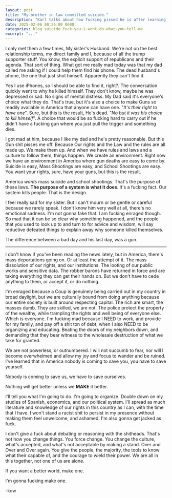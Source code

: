 ```yaml
---
layout: post
title: "My brother in law committed suicide."
description: "Karl talks about how fucking pissed he is after learning that his brother in law committed suicide and his dad shrugged and oh welled it away saying that guns are still our right to have."
date: 2025-02-06 00:26:00 0600
categories: blog suicide fuck-you-i-wont-do-what-you-tell-me
excerpt: "..."
---
```


I only met them a few times, My sister's Husband. We're not on the best relationship terms, my direct family and I, because of all the trump supporter stuff. You know, the explicit support of republicans and their agenda. That sort of thing. What got me really mad today was that my dad called me asking if I could help them find his phone. The dead husband's phone, the one that just shot himself. Apparently they can't find it.

Yes I use iPhones, so I should be able to find it, right?. The conversation quickly went to why he killed himself. They don't know, maybe he was depressed or sad. No signs of mental distress. My Dad said it's everyone's choice what they do. That's true, but it's also a choice to make Guns so readily available in America that anyone can have one. "*It's their right to have one*". Sure, but this is the result, He's dead. "*No but it was his choice to kill himself*". A choice that would be so fucking hard to carry out if he didn't have a fucking gun where you just pull the trigger and something dies.

I got mad at him, because I like my dad and he's pretty reasonable. But this Gun shit pisses me off. Because Our rights and the Law and the rules are all made up. We make them up. And when we have rules and laws and a culture to follow them, things happen. We create an environment. Right now we have an environment in America where gun deaths are easy to come by. Suicide is easy, Mass Shootings are easy, and School Shootings are easy. You want your rights, sure, have your guns, but this is the result.

America *wants* mass suicide and school shootings. That's the purpose of these laws. **The purpose of a system is what it does**. It's a fucking fact. Our system kills people. That is the design.

I feel really sad for my sister. But I can't mourn or be gentle or careful because we rarely speak. I don't know him very well at all, there's no emotional sadness. I'm not gonna fake that. I am fucking enraged though. So mad that it can be so clear why something happened, and the people that you used to look up to and turn to for advice and wisdom, will say reductive defeated things to explain away why someone killed themselves.

The difference between a bad day and his last day, was a gun.

---

I don't know if you've been reading the news lately, but in America, there's mass deportations going on. Or at least the attempt of it. The mass dissolution of our rights, and our institutions. The looting of our public works and sensitive data. The robber barons have returned in force and are taking everything they can get their hands on. But we don't have to cede anything to them, or accept it, or do nothing.

I'm enraged because a Coup is genuinely being carried out in my country in broad daylight, but we are culturally bound from doing anything because our entire society is built around respecting capital. The rich are smart, the masses dumb. They are skilled, we are not. The police protect the property of the wealthy, while trampling the rights and well being of everyone else. Which is everyone. I'm fucking mad because I NEED to work, and provide for my family, and pay off a shit ton of debt, when I also NEED to be organizing and educating. Beating the doors of my neighbors down, and demanding that they bear witness to the wholesale destruction of what we take for granted.

We are not powerless, or outnumbered. I will not succumb to fear, nor will I become overwhelmed and allow my joy and focus to wander and be ruined. I've learned that in America nobody is coming to save you, you have to save yourself.

Nobody is coming to save us, we have to save ourselves.

Nothing will get better unless we **MAKE** it better.

I'll tell you what I'm going to do. I'm going to organize. Double down on my studies of Spanish, economics, and our political system. I'll spread as much literature and knowledge of our rights in this country as I can, with the time that I have. I won't stand a racist shit to persist in my presence without making them feel unwelcome, and ashamed. I'm also gonna get jacked as fuck.

I don't give a fuck about debating or reasoning with the shitheads. That's not how you change things. You force change. You change the culture, what's accepted, and what's not acceptable by making a stand. Over and Over and Over again. You give the people, the majority, the tools to know what their capable of, and the courage to wield their power. We are all in this together, not one of us are alone.

If you want a better world, make one.

I'm gonna fucking make one.

-kow
